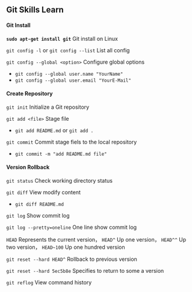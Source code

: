 ## Git Skills Learn

#### Git Install

**`sudo apt-get install git`**  Git install on Linux

`git config -l` or `git config --list`  List all config

`git config --global <option>` Configure global options

 - `git config --global user.name "YourName"`
 - `git config --global user.email "YourE-Mail"`


#### Create Repository

`git init`  Initialize a Git repository

`git add <file>`  Stage file

 - `git add README.md` or `git add .` 

`git commit`  Commit stage fiels to the local repository

 - `git commit -m "add README.md file"`

#### Version Rollback

`git status` Check working directory status

`git diff` View modify content

 - `git diff README.md`
 
`git log` Show commit log

`git log --pretty=oneline` One line show commit log

`HEAD` Represents the current version， `HEAD^` Up one version， `HEAD^^` Up two version， `HEAD~100` Up one hundred version

`git reset --hard HEAD^` Rollback to previous version

`git reset --hard 5ec5b8e` Specifies to return to some a version

`git reflog` View command history
